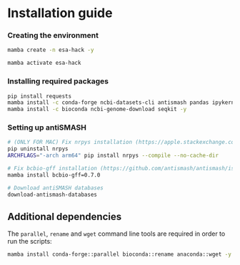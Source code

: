 # Installation guide

### Creating the environment

```bash
mamba create -n esa-hack -y

mamba activate esa-hack
```


### Installing required packages

```bash
pip install requests
mamba install -c conda-forge ncbi-datasets-cli antismash pandas ipykernel -y
mamba install -c bioconda ncbi-genome-download seqkit -y
```


### Setting up antiSMASH

```bash
# (ONLY FOR MAC) Fix nrpys installation (https://apple.stackexchange.com/a/443379)
pip uninstall nrpys
ARCHFLAGS="-arch arm64" pip install nrpys --compile --no-cache-dir
```

```bash
# Fix bcbio-gff installation (https://github.com/antismash/antismash/issues/713#issuecomment-2137807803)
mamba install bcbio-gff=0.7.0
```

```bash
# Download antiSMASH databases
download-antismash-databases
```


## Additional dependencies

The `parallel`, `rename` and `wget` command line tools are required in order to run the scripts:

```bash
mamba install conda-forge::parallel bioconda::rename anaconda::wget -y
```
